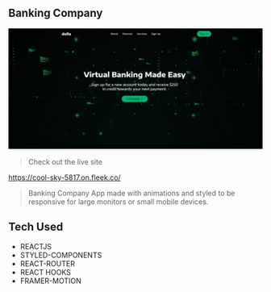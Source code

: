 ## Banking Company 
![alt text](main.png)

> Check out the live site

https://cool-sky-5817.on.fleek.co/

> Banking Company App made with animations and styled to be responsive for large monitors or small mobile devices.


## Tech Used
- REACTJS
- STYLED-COMPONENTS
- REACT-ROUTER
- REACT HOOKS
- FRAMER-MOTION

